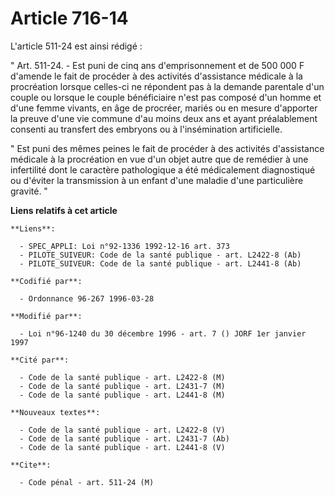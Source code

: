 # Article 716-14

L'article 511-24 est ainsi rédigé :

" Art. 511-24. - Est puni de cinq ans d'emprisonnement et de 500 000 F d'amende le fait de procéder à des activités
d'assistance médicale à la procréation lorsque celles-ci ne répondent pas à la demande parentale d'un couple ou lorsque le
couple bénéficiaire n'est pas composé d'un homme et d'une femme vivants, en âge de procréer, mariés ou en mesure d'apporter
la preuve d'une vie commune d'au moins deux ans et ayant préalablement consenti au transfert des embryons ou à l'insémination
artificielle.

" Est puni des mêmes peines le fait de procéder à des activités d'assistance médicale à la procréation en vue d'un objet
autre que de remédier à une infertilité dont le caractère pathologique a été médicalement diagnostiqué ou d'éviter la
transmission à un enfant d'une maladie d'une particulière gravité. "

**Liens relatifs à cet article**

	**Liens**:

	  - SPEC_APPLI: Loi n°92-1336 1992-12-16 art. 373
	  - PILOTE_SUIVEUR: Code de la santé publique - art. L2422-8 (Ab)
	  - PILOTE_SUIVEUR: Code de la santé publique - art. L2441-8 (Ab)

	**Codifié par**:

	  - Ordonnance 96-267 1996-03-28

	**Modifié par**:

	  - Loi n°96-1240 du 30 décembre 1996 - art. 7 () JORF 1er janvier 1997

	**Cité par**:

	  - Code de la santé publique - art. L2422-8 (M)
	  - Code de la santé publique - art. L2431-7 (M)
	  - Code de la santé publique - art. L2441-8 (M)

	**Nouveaux textes**:

	  - Code de la santé publique - art. L2422-8 (V)
	  - Code de la santé publique - art. L2431-7 (Ab)
	  - Code de la santé publique - art. L2441-8 (V)

	**Cite**:

	  - Code pénal - art. 511-24 (M)
